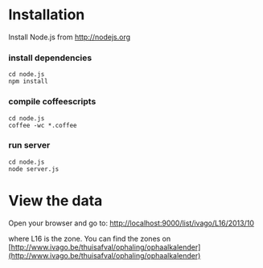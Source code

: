 # Installation

Install Node.js from http://nodejs.org

### install dependencies
	cd node.js
	npm install

### compile coffeescripts

	cd node.js
	coffee -wc *.coffee

### run server
	
	cd node.js
	node server.js

# View the data

Open your browser and go to:
[http://localhost:9000/list/ivago/L16/2013/10](http://localhost:9000/list/ivago/L16/2013/10)

where L16 is the zone.  You can find the zones on [http://www.ivago.be/thuisafval/ophaling/ophaalkalender](http://www.ivago.be/thuisafval/ophaling/ophaalkalender)					  
	